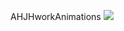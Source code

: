 AHJHworkAnimations ![](https://github.com/Suhogruzz/AHJHworkAnimations/actions/workflows/web.yml/badge.svg)
